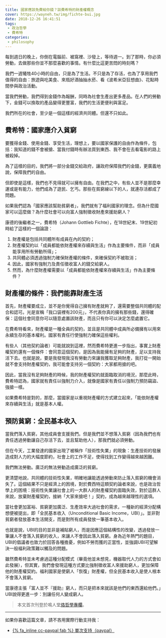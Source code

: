 ```yaml
---
title: 國家應該免費給你錢？談費希特的財產權概念
cover: https://wayneh.tw/img/fichte-bui.jpg
date: 2018-12-26 16:41:51
tags:
 - 政治哲學
 - 費希特
categories:
 - philosophy
---
```


每到週日的晚上，你倒在電腦前、被窩裡、沙發上，等待週一。到了那時，你必須勞動，去做那些你並不那麼喜歡的事情。有什麼比這更苦悶的時刻嗎？

我們一週犧牲40小時的自由，只是為了生活。不只是為了存活，也為了享用我們值得的自由：旅遊與吃美食、來瓶好酒抽抽水菸、看《波希米亞狂想曲》、花點時間參與政治活動。

當我們勞動，我們得到金錢作為報酬，同時為社會生產出更多產品。在人們的勞動下，金錢可以換取的產品變得更豐富，我們的生活更便利與富足。

我們所在的社會，至少是一個這樣的經濟共同體。但還不只如此。

<!--more-->

## 費希特：國家應介入貧窮

要獲得金錢、使用金錢、享受生活，理想上，要以國家保護的自由作為條件，包括：我知道的錢不會被搶、當我付錢時有辦法買到東西、我不會在去看電影的路上被殺掉。

為了這樣的目的，我們將一部分金錢交給政府，讓政府保障我們的金錢，更廣義地說，保障我們的自由。

但即使是這樣，我們也不見得就可以擁有自由。在我們之中，有些人並不是那麼幸運或是有能力，他們成為了遊民、乞丐。那些在貧窮線以下的人，就連存活都成了問題。

如果我們認為「國家應該幫助貧窮者」，我們就有了福利國家的理念。但為什麼國家可以這麼做？為什麼社會可以向富人強制徵收財產來援助窮人？

康德的後繼者之一，費希特（Johann Gottlieb Fichte），在18世紀末、19世紀初時給了這樣的一個論證：

1. 財產權是包括共同體所有成員在內的契約；
2. 財產權契約以「成員都能依財產權來存續與生活」作為主要條件，而非「成員能享用所有勞動所得」；
3. 共同體必須透過強制力確保財產權的條件，來確保契約不被取消；
4. 因此，國家有強制力及責任徵收富人的錢交給窮人。
5. 然而，為什麼財產權需要以「成員都能依財產權來存續與生活」作為主要條件？

## 財產權的條件：我們能靠財產生活

首先，財產權要成立，並不是你覺得自己擁有財產就夠了，還需要整個共同體的配合和認可。光是宣稱「我口袋裡有200元」，不代表你真的擁有那些錢，還得確保：這個社會同意你可以隨意處置該財產，而且只有你可以決定怎麼處置它。

在費希特看來，財產權是一種全員的契約，並且是共同體中成員所必備擁有以用來永續生存的基本權利。國家有責任行使強制力確保這些權利。

有些人（其他契約論者）可能就說到這裡，然而費希特更進一步指出，事實上財產權契約還有一個條件：會同意這個契約，是因為我能擁有足夠的財產，足以支持我活下去。也就是說，要是我發現我沒有勞動力來讓我獲取足夠財產，我打從一開始就不會支持財產權契約，我可能會支持另一個契約：大家都用搶的吧。

因此，當我沒有足夠財產的時候，我的財產權契約就面臨取消的境況，那麼此時，費希特認為，國家就有責任以強制力介入，就像是國家有責任以強制力預防竊盜、強搶一樣。

如果費希特是對的，那麼，當國家是以重視財產權的方式建立起來，「能依財產權來存續與生活」就是基本人權。

## 預防貧窮：全民基本收入

當我們落入貧窮，其他成員會支援我們。但是我們並不想落入貧窮（因為我們也有責任透過勞動讓自己存活下去，並且幫助他人），那我們就必須勞動。

但在今天，工業發達的國家出現了被稱作「技術性失業」的現象：生產技術的發展造成對人力的大幅度節約，社會上的工作不足，使得找到工作變得越來越困難。

我們無法勞動。廣泛的無法勞動造成廣泛的貧窮。

更清楚地說，共同體的技術性失業，明確地讓能透過勞動來防止落入貧窮的機會消失了。這個結果不只是經濟上的困境，對於費西特這類契約論者來說，也是政治哲學上的困境：技術性失業讓社會上的一大群人的財產權契約面臨失效，對於這群人來說，放棄財產權契約，接納「大家來搶吧！」契約，成為越來越理性的選項。

當社會更加富裕、貧窮更加廣泛、生產效率大過社會的需求，一種新的經濟分配構想便被提出，即「全民基本收入（Unconditional Basic Income，UBI）」。並非對貧窮者發放基本生活開支，而是對所有成員發放一筆基本收入。

也就是說，UBI的目的並非是補貼窮人，而是因應這個結構性的改變，透過發放一筆讓人不會落入貧窮的收入，來讓人不會因此落入貧窮。身為近年熱門的題目，UBI的倡議者也致力於回答各種擔憂，例如不勞而獲的正當性，並強調UBI可望解決一般福利政策難以觸及的問題。

雖然費希特並未考慮過這種分配模式（畢竟他並未想見，機器取代人力的方式會如此發展），但其實，我們會發現這種方式要比強制徵收富人來援助窮人，更加保障他的財產權契約。福利國家是使窮人「恢復」財產權，但全民基本收入是使人根本不會落入貧窮。

當康德主張「富人並不『援助』窮人，而只是把本來就該是他們的東西還給他們。」UBI說得更進一步：別讓任何人變成窮人。

> 本文首次刊登於鳴人堂[烙哲學專欄](https://opinion.udn.com/opinion/story/6685/3543662)。

---

如果你喜歡這篇文章，請不吝用實際行動支持我：

* [{% fa_inline cc-paypal fab %} 單次支持（paypal）](https://paypal.me/wayne930242)